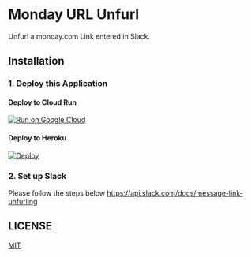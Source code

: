 # Monday URL Unfurl
Unfurl a monday.com Link entered in Slack.

## Installation

### 1. Deploy this Application

#### Deploy to Cloud Run
[![Run on Google Cloud](https://storage.googleapis.com/cloudrun/button.svg)](https://console.cloud.google.com/cloudshell/editor?shellonly=true&cloudshell_image=gcr.io/cloudrun/button&cloudshell_git_repo=https://github.com/akira-kuriyama/monday-unfurly&cloudshell_git_branch=cloud-run-button)

#### Deploy to Heroku 
[![Deploy](https://www.herokucdn.com/deploy/button.svg)](https://heroku.com/deploy?template=https://github.com/akira-kuriyama/monday-unfurly)

### 2. Set up Slack

Please follow the steps below
https://api.slack.com/docs/message-link-unfurling


## LICENSE
[MIT](LICENSE)
